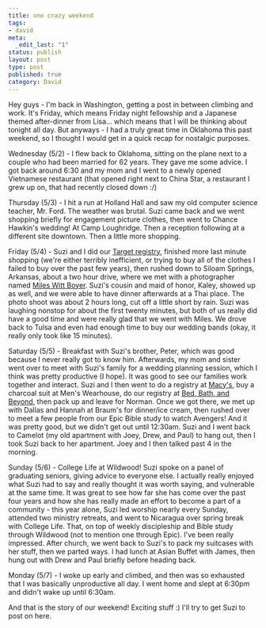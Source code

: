 ```yaml
--- 
title: one crazy weekend
tags: 
- david
meta: 
  _edit_last: "1"
status: publish
layout: post
type: post
published: true
category: David
---
```

Hey guys - I'm back in Washington, getting a post in between climbing and work. It's Friday, which means Friday night fellowship and a Japanese themed after-dinner from Lisa... which means that I will be thinking about tonight all day. But anyways - I had a truly great time in Oklahoma this past weekend, so I thought I would get in a quick recap for nostalgic purposes.

Wednesday (5/2) - I flew back to Oklahoma, sitting on the plane next to a couple who had been married for 62 years. They gave me some advice. I got back around 6:30 and my mom and I went to a newly opened Vietnamese restaurant (that opened right next to China Star, a restaurant I grew up on, that had recently closed down :/)

Thursday (5/3) - I hit a run at Holland Hall and saw my old computer science teacher, Mr. Ford. The weather was brutal. Suzi came back and we went shopping briefly for engagement picture clothes, then went to Chance Hawkin's wedding! At Camp Loughridge. Then a reception following at a different site downtown. Then a little more shopping.

Friday (5/4) - Suzi and I did our <a href="http://www.target.com/RegistryGiftGiverCmd?isPreview=false&status=completePageLink&listId=ptr18eBq261Y1P7zmG4LSQ&registryType=WD&isAjax=false" title="Target Registry">Target registry</a>, finished more last minute shopping (we're either terribly inefficient, or trying to buy all of the clothes I failed to buy over the past few years), then rushed down to Siloam Springs, Arkansas, about a two hour drive, where we met with a photographer named <a href="http://www.mileswittboyer.com/" title="Miles Witt Boyer">Miles Witt Boyer</a>. Suzi's cousin and maid of honor, Kaley, showed up as well, and we were able to have dinner afterwards at a Thai place. The photo shoot was about 2 hours long, cut off a little short by rain. Suzi was laughing nonstop for about the first twenty minutes, but both of us really did have a good time and were really glad that we went with Miles. We drove back to Tulsa and even had enough time to buy our wedding bands (okay, it really only took like 15 minutes).

Saturday (5/5) - Breakfast with Suzi's brother, Peter, which was good because I never really got to know him. Afterwards, my mom and sister went over to meet with Suzi's family for a wedding planning session, which I think was pretty productive (I hope). It was good to see our families work together and interact. Suzi and I then went to do a registry at <a href="http://www1.macys.com/registry/wedding/guest/?registryId=16412" title="Macy's Registry">Macy's</a>, buy a charcoal suit at Men's Wearhouse, do our registry at <a href="http://www.bedbathandbeyond.com/regGiftRegistry.asp?wrn=-213430246&" title="Bed, Bath, and Beyond Registry">Bed, Bath, and Beyond</a>, then pack up and leave for Norman. Once we got there, we met up with Dallas and Hannah at Braum's for dinner/ice cream, then rushed over to meet a few people from our Epic Bible study to watch Avengers! And it was pretty good, but we didn't get out until 12:30am. Suzi and I went back to Camelot (my old apartment with Joey, Drew, and Paul) to hang out, then I took Suzi back to her apartment. Joey and I then talked past 4 in the morning.

Sunday (5/6) - College Life at Wildwood! Suzi spoke on a panel of graduating seniors, giving advice to everyone else. I actually really enjoyed what Suzi had to say and really thought it was worth saying, and vulnerable at the same time. It was great to see how far she has come over the past four years and how she has really made an effort to become a part of a community - this year alone, Suzi led worship nearly every Sunday, attended two ministry retreats, and went to Nicaragua over spring break with College Life. That, on top of weekly discipleship and Bible study through Wildwood (not to mention one through Epic). I've been really impressed. After church, we went back to Suzi's to pack my suitcases with her stuff, then we parted ways. I had lunch at Asian Buffet with James, then hung out with Drew and Paul briefly before heading back.

Monday (5/7) - I woke up early and climbed, and then was so exhausted that I was basically unproductive all day. I went home and slept at 6:30pm and didn't wake up until 6:30am.

And that is the story of our weekend! Exciting stuff :) I'll try to get Suzi to post on here.
